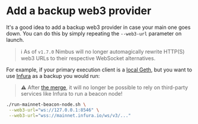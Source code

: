 # Add a backup web3 provider

It's a good idea to add a backup web3 provider in case your main one goes down. You can do this by simply repeating the `--web3-url` parameter on launch.

> ℹ️ As of `v1.7.0` Nimbus will no longer automagically rewrite HTTP(S) web3 URLs to their respective WebSocket alternatives.

For example, if your primary execution client is a [local Geth](./eth1.md#geth), but you want to use [Infura](./infura-guide.md) as a backup you would run:

> ⚠️ After [the merge](./merge.md), it will no longer be possible to rely on third-party services like Infura to run a beacon node!

```sh
./run-mainnet-beacon-node.sh \
 --web3-url="ws://127.0.0.1:8546" \
 --web3-url="wss://mainnet.infura.io/ws/v3/..."
```
